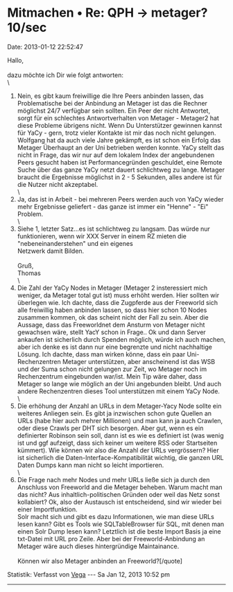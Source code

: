 Mitmachen • Re: QPH -\> metager? 10/sec
=======================================

Date: 2013-01-12 22:52:47

Hallo,\
\
dazu möchte ich Dir wie folgt antworten:\
\
1. Nein, es gibt kaum freiwillige die Ihre Peers anbinden lassen, das
Problematische bei der Anbindung an Metager ist das die Rechner
möglichst 24/7 verfügbar sein sollten. Ein Peer der nicht Antwortet,
sorgt für ein schlechtes Antwortverhalten von Metager - Metager2 hat
diese Probleme übrigens nicht. Wenn Du Unterstützer gewinnen kannst für
YaCy - gern, trotz vieler Kontakte ist mir das noch nicht gelungen.
Wolfgang hat da auch viele Jahre gekämpft, es ist schon ein Erfolg das
Metager Überhaupt an der Uni betrieben werden konnte. YaCy stellt das
nicht in Frage, das wir nur auf dem lokalem Index der angebundenen Peers
gesucht haben ist Performancegründen geschuldet, eine Remote Suche über
das ganze YaCy netzt dauert schlichtweg zu lange. Metager braucht die
Ergebnisse möglichst in 2 - 5 Sekunden, alles andere ist für die Nutzer
nicht akzeptabel.\
\
2. Ja, das ist in Arbeit - bei mehreren Peers werden auch von YaCy
wieder mehr Ergebnisse geliefert - das ganze ist immer ein \"Henne\" -
\"Ei\" Problem.\
\
3. Siehe 1, letzter Satz\...es ist schlichtweg zu langsam. Das würde nur
funktionieren, wenn wir XXX Server in einem RZ mieten die
\"nebeneinanderstehen\" und ein eigenes\
Netzwerk damit Bilden.\
\
Gruß,\
Thomas\
\
1. Die Zahl der YaCy Nodes in Metager (Metager 2 insteressiert mich
weniger, da Metager total gut ist) muss erhöht werden. Hier sollten wir
überlegen wie. Ich dachte, dass die Zugpferde aus der Freeworld sich
alle freiwillig haben anbinden lassen, so dass hier schon 10 Nodes
zusammen kommen, ok das scheint nicht der Fall zu sein. Aber die
Aussage, dass das Freeworldnet dem Ansturm von Metager nicht gewachsen
wäre, stellt YacY schon in Frage.. Ok und dann Server ankaufen ist
sicherlich durch Spenden möglich, würde ich auch machen, aber ich denke
es ist dann nur eine begrenzte und nicht nachhaltige Lösung. Ich dachte,
dass man wirken könne, dass ein paar Uni-Rechenzentren Metager
unterstützen, aber anscheinend ist das WSB und der Suma schon nicht
gelungen zur Zeit, wo Metager noch im Rechenzentrum eingebunden war/ist.
Mein Tip wäre daher, dass Metager so lange wie möglich an der Uni
angebunden bleibt. Und auch andere Rechenzentren dieses Tool
unterstützen mit einem YaCy Node.\
\
2. Die erhöhung der Anzahl an URLs in dem Metager-Yacy Node sollte ein
weiteres Anliegen sein. Es gibt ja inzwischen schon gute Quellen an URLs
(habe hier auch mehrer Millionen) und man kann ja auch Crawlen, oder
diese Crawls per DHT sich besorgen. Aber gut, wenn es ein definierter
Robinson sein soll, dann ist es wie es definiert ist (was wenig ist und
ggf aufzeigt, dass sich keiner um weitere RSS oder Startseiten kümmert).
Wie können wir also die Anzahl der URLs vergrössern? Hier ist sicherlich
die Daten-Interface-Kompatibilität wichtig, die ganzen URL Daten Dumps
kann man nicht so leicht importieren.\
\
3. Die Frage nach mehr Nodes und mehr URLs ließe sich ja durch den
Anschluss von Freeworld and die Metager beheben. Warum macht man das
nicht? Aus inhaltlich-politischen Gründen oder weil das Netz sonst
kollabiert? Ok, also der Austausch ist entscheidend, sind wir wieder bei
einer Importfunktion.\
Solr macht sich und gibt es dazu Informationen, wie man diese URLs lesen
kann? Gibt es Tools wie SQLTableBrowser für SQL, mit denen man einen
Solr Dump lesen kann? Letztlich ist die beste Import Basis ja eine
txt-Datei mit URL pro Zeile. Aber bei der Freeworld-Anbindung an Metager
wäre auch dieses hintergründige Maintainance.\
\
Können wir also Metager anbinden an Freeworld?\[/quote\]

Statistik: Verfasst von
[Vega](http://forum.yacy-websuche.de/memberlist.php?mode=viewprofile&u=69)
--- Sa Jan 12, 2013 10:52 pm

------------------------------------------------------------------------
